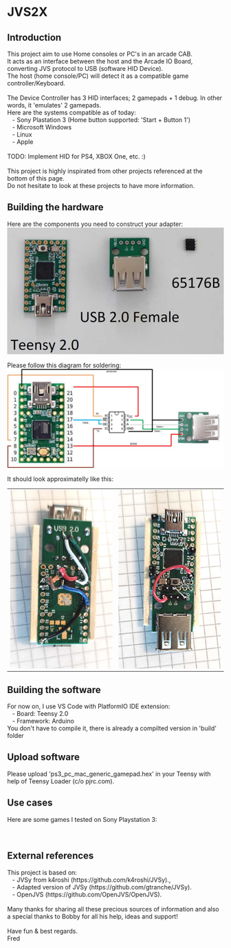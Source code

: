 # JVS2X
 <h2>Introduction </h2>
 This project aim to use Home consoles or PC's in an arcade CAB.
 <BR>It acts as an interface between the host and the Arcade IO Board, converting JVS protocol to USB (software HID Device).
 <BR>The host (home console/PC) will detect it as a compatible game controller/Keyboard. 
 <BR>
 <BR>The Device Controller has 3 HID interfaces; 2 gamepads + 1 debug. In other words, it 'emulates' 2 gamepads.
 <BR>Here are the systems compatible as of today:
 <BR>&nbsp&nbsp&nbsp-&nbspSony Plastation 3 (Home button supported: 'Start + Button 1')
 <BR>&nbsp&nbsp&nbsp-&nbspMicrosoft Windows
 <BR>&nbsp&nbsp&nbsp-&nbspLinux
 <BR>&nbsp&nbsp&nbsp-&nbspApple
 <BR>
 <BR>TODO: Implement HID for PS4, XBOX One, etc. :) 
 <BR> 
 <BR>This project is highly inspirated from other projects referenced at the bottom of this page.
 <BR>Do not hesitate to look at these projects to have more information.
 <BR> 
  
<h2>Building the hardware</h2>
  Here are the components you need to construct your adapter:
   <img src="doc/components.jpg">
 
Please follow this diagram for soldering:
<img src="doc/schema.jpg">

It should look approximatelly like this:
<table>
<td><img src="doc/down.jpg"></td>
<td><img src="doc/up.jpg"></td>
</table>
<h2>Building the software</h2>
 For now on, I use VS Code with PlatformIO IDE extension:
 <BR>&nbsp&nbsp&nbsp-&nbspBoard: Teensy 2.0
 <BR>&nbsp&nbsp&nbsp-&nbspFramework: Arduino
 <BR>You don't have to compile it, there is already a compilted version in 'build' folder
  
 <h2>Upload software</h2>
 Please upload 'ps3_pc_mac_generic_gamepad.hex' in your Teensy with help of Teensy Loader (c/o pjrc.com).
 <BR>
 
 <h2>Use cases</h2>
Here are some games I tested on Sony Playstation 3:
<BR>
<BR>
<BR>

 <h2>External references</h2>
 This project is based on:
 <BR>&nbsp&nbsp&nbsp-&nbspJVSy from k4roshi (https://github.com/k4roshi/JVSy)., 
 <BR>&nbsp&nbsp&nbsp-&nbspAdapted version of JVSy (https://github.com/gtranche/JVSy).
 <BR>&nbsp&nbsp&nbsp-&nbspOpenJVS (https://github.com/OpenJVS/OpenJVS).
 <BR>
 <BR> Many thanks for sharing all these precious sources of information and also a special thanks to Bobby for all his help, ideas and support!
  <BR>
  <BR>Have fun & best regards.
  <BR>Fred
